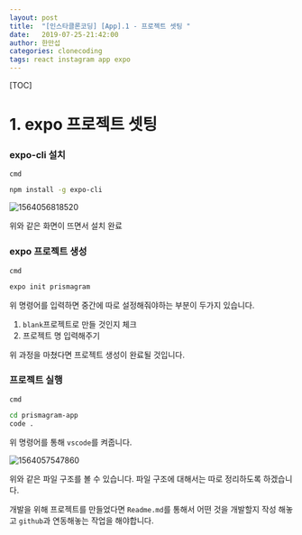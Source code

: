 ```yaml
---
layout: post
title:  "[인스타클론코딩] [App].1 - 프로젝트 셋팅 "
date:   2019-07-25-21:42:00
author: 한만섭
categories: clonecoding
tags: react instagram app expo
---
```


[TOC]

# 1. expo 프로젝트 셋팅 

### expo-cli 설치 

`cmd`

```bash
npm install -g expo-cli
```

![1564056818520](../../../../assets/image/1564056818520.png)

위와 같은 화면이 뜨면서 설치 완료 



### expo 프로젝트 생성 

`cmd`

```bash
expo init prismagram
```

위 명령어를 입력하면 중간에 따로 설정해줘야하는 부분이 두가지 있습니다.  

1. `blank`프로젝트로 만들 것인지 체크 
2. 프로젝트 명 입력해주기 

위 과정을 마쳤다면 프로젝트 생성이 완료될 것입니다.  



### 프로젝트 실행 

`cmd`

```bash
cd prismagram-app
code .
```

위 명령어를 통해 `vscode`를 켜줍니다.  

![1564057547860](../../../../assets/image/1564057547860.png)



위와 같은 파일 구조를 볼 수 있습니다.  파일 구조에 대해서는 따로 정리하도록 하겠습니다.  

개발을 위해 프로젝트를 만들었다면 `Readme.md`를 통해서 어떤 것을 개발할지 작성 해놓고 `github`과 연동해놓는 작업을 해야합니다.  

